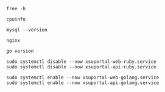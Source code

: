 ```
free -h
```

```
cpuinfo
```

```
mysql --version
```

```
nginx
```

```
go version
```

```
sudo systemctl disable --now xsuportal-web-ruby.service
sudo systemctl disable --now xsuportal-api-ruby.service

sudo systemctl enable --now xsuportal-web-golang.service
sudo systemctl enable --now xsuportal-api-golang.service
```